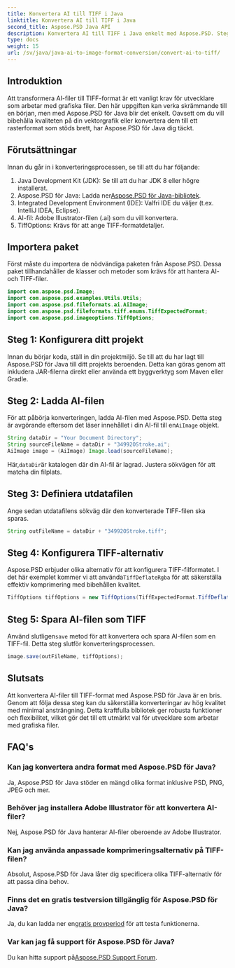 ```yaml
---
title: Konvertera AI till TIFF i Java
linktitle: Konvertera AI till TIFF i Java
second_title: Aspose.PSD Java API
description: Konvertera AI till TIFF i Java enkelt med Aspose.PSD. Steg-för-steg-guide för utvecklare. Ladda ner, konfigurera och kodavsnitt ingår.
type: docs
weight: 15
url: /sv/java/java-ai-to-image-format-conversion/convert-ai-to-tiff/
---
```

## Introduktion
Att transformera AI-filer till TIFF-format är ett vanligt krav för utvecklare som arbetar med grafiska filer. Den här uppgiften kan verka skrämmande till en början, men med Aspose.PSD för Java blir det enkelt. Oavsett om du vill bibehålla kvaliteten på din vektorgrafik eller konvertera dem till ett rasterformat som stöds brett, har Aspose.PSD för Java dig täckt.
## Förutsättningar
Innan du går in i konverteringsprocessen, se till att du har följande:
1. Java Development Kit (JDK): Se till att du har JDK 8 eller högre installerat.
2.  Aspose.PSD för Java: Ladda ner[Aspose.PSD för Java-bibliotek](https://releases.aspose.com/psd/java/).
3. Integrated Development Environment (IDE): Valfri IDE du väljer (t.ex. IntelliJ IDEA, Eclipse).
4. AI-fil: Adobe Illustrator-filen (.ai) som du vill konvertera.
5. TiffOptions: Krävs för att ange TIFF-formatdetaljer.
## Importera paket
Först måste du importera de nödvändiga paketen från Aspose.PSD. Dessa paket tillhandahåller de klasser och metoder som krävs för att hantera AI- och TIFF-filer.
```java
import com.aspose.psd.Image;
import com.aspose.psd.examples.Utils.Utils;
import com.aspose.psd.fileformats.ai.AiImage;
import com.aspose.psd.fileformats.tiff.enums.TiffExpectedFormat;
import com.aspose.psd.imageoptions.TiffOptions;
```
## Steg 1: Konfigurera ditt projekt
Innan du börjar koda, ställ in din projektmiljö. Se till att du har lagt till Aspose.PSD för Java till ditt projekts beroenden. Detta kan göras genom att inkludera JAR-filerna direkt eller använda ett byggverktyg som Maven eller Gradle.
## Steg 2: Ladda AI-filen
 För att påbörja konverteringen, ladda AI-filen med Aspose.PSD. Detta steg är avgörande eftersom det läser innehållet i din AI-fil till en`AiImage` objekt.
```java
String dataDir = "Your Document Directory";
String sourceFileName = dataDir + "34992OStroke.ai";
AiImage image = (AiImage) Image.load(sourceFileName);
```
 Här,`dataDir`är katalogen där din AI-fil är lagrad. Justera sökvägen för att matcha din filplats.
## Steg 3: Definiera utdatafilen
Ange sedan utdatafilens sökväg där den konverterade TIFF-filen ska sparas.
```java
String outFileName = dataDir + "34992OStroke.tiff";
```
## Steg 4: Konfigurera TIFF-alternativ
 Aspose.PSD erbjuder olika alternativ för att konfigurera TIFF-filformatet. I det här exemplet kommer vi att använda`TiffDeflateRgba` för att säkerställa effektiv komprimering med bibehållen kvalitet.
```java
TiffOptions tiffOptions = new TiffOptions(TiffExpectedFormat.TiffDeflateRgba);
```
## Steg 5: Spara AI-filen som TIFF
 Använd slutligen`save` metod för att konvertera och spara AI-filen som en TIFF-fil. Detta steg slutför konverteringsprocessen.
```java
image.save(outFileName, tiffOptions);
```

## Slutsats
Att konvertera AI-filer till TIFF-format med Aspose.PSD för Java är en bris. Genom att följa dessa steg kan du säkerställa konverteringar av hög kvalitet med minimal ansträngning. Detta kraftfulla bibliotek ger robusta funktioner och flexibilitet, vilket gör det till ett utmärkt val för utvecklare som arbetar med grafiska filer.
## FAQ's
### Kan jag konvertera andra format med Aspose.PSD för Java?
Ja, Aspose.PSD för Java stöder en mängd olika format inklusive PSD, PNG, JPEG och mer.
### Behöver jag installera Adobe Illustrator för att konvertera AI-filer?
Nej, Aspose.PSD för Java hanterar AI-filer oberoende av Adobe Illustrator.
### Kan jag använda anpassade komprimeringsalternativ på TIFF-filen?
Absolut, Aspose.PSD för Java låter dig specificera olika TIFF-alternativ för att passa dina behov.
### Finns det en gratis testversion tillgänglig för Aspose.PSD för Java?
 Ja, du kan ladda ner en[gratis provperiod](https://releases.aspose.com/) för att testa funktionerna.
### Var kan jag få support för Aspose.PSD för Java?
 Du kan hitta support på[Aspose.PSD Support Forum](https://forum.aspose.com/c/psd/34).